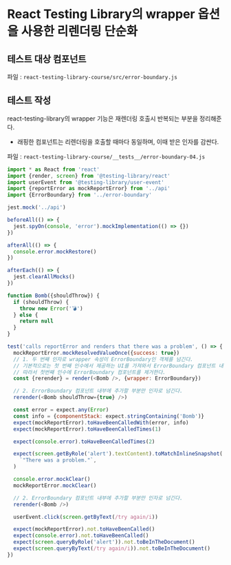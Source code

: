 # React Testing Library의 wrapper 옵션을 사용한 리렌더링 단순화

## 테스트 대상 컴포넌트

파일 : `react-testing-library-course/src/error-boundary.js`

## 테스트 작성

react-testing-library의 wrapper 기능은 재렌더링 호출시 반복되는 부분을 정리해준다.
- 래핑한 컴포넌트는 리렌더링을 호출할 때마다 동일하며, 이때 받은 인자를 감싼다.

파일 : `react-testing-library-course/__tests__/error-boundary-04.js`

```js
import * as React from 'react'
import {render, screen} from '@testing-library/react'
import userEvent from '@testing-library/user-event'
import {reportError as mockReportError} from '../api'
import {ErrorBoundary} from '../error-boundary'

jest.mock('../api')

beforeAll(() => {
  jest.spyOn(console, 'error').mockImplementation(() => {})
})

afterAll(() => {
  console.error.mockRestore()
})

afterEach(() => {
  jest.clearAllMocks()
})

function Bomb({shouldThrow}) {
  if (shouldThrow) {
    throw new Error('💣')
  } else {
    return null
  }
}

test('calls reportError and renders that there was a problem', () => {
  mockReportError.mockResolvedValueOnce({success: true})
  // 1. 두 번째 인자로 wrapper 속성이 ErrorBoundary인 객체를 넘긴다.
  // 기본적으로는 첫 번째 인수에서 제공하는 UI를 가져와서 ErrorBoundary 컴포넌트 내부에 래핑한다.
  // 따라서 첫번째 인수에 ErrorBoundary 컴포넌트를 제거한다.
  const {rerender} = render(<Bomb />, {wrapper: ErrorBoundary})

  // 2. ErrorBoundary 컴포넌트 내부에 추가할 부분만 인자로 넘긴다.
  rerender(<Bomb shouldThrow={true} />)

  const error = expect.any(Error)
  const info = {componentStack: expect.stringContaining('Bomb')}
  expect(mockReportError).toHaveBeenCalledWith(error, info)
  expect(mockReportError).toHaveBeenCalledTimes(1)

  expect(console.error).toHaveBeenCalledTimes(2)

  expect(screen.getByRole('alert').textContent).toMatchInlineSnapshot(
    `"There was a problem."`,
  )

  console.error.mockClear()
  mockReportError.mockClear()

  // 2. ErrorBoundary 컴포넌트 내부에 추가할 부분만 인자로 넘긴다.
  rerender(<Bomb />)

  userEvent.click(screen.getByText(/try again/i))

  expect(mockReportError).not.toHaveBeenCalled()
  expect(console.error).not.toHaveBeenCalled()
  expect(screen.queryByRole('alert')).not.toBeInTheDocument()
  expect(screen.queryByText(/try again/i)).not.toBeInTheDocument()
})

```
